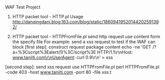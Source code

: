 WAF Test Project 

1. HTTP packet tool - HTTP.pl
Usage http://danqingdani.blog.163.com/blog/static/18609419520144202591392/

2. HTTP packet tool - HTTPFromFile.pl
send http request use content form the specify file
For example: send a xss request to test if the WAF can block
[first step]: construct request package content
echo -ne 'GET /?a=%3Cscript%3Ealert(1)%3C/script%3E HTTP/1.1\r\nHost: www.tanjiti.com\r\nUserAgent: curl 0.9\r\n' > xss

[second step]: send xss request use HTTPFromFile.pl
perl HTTPFromFile.pl -code 403 -host www.tanjiti.com -port 80 -file xss.t 
